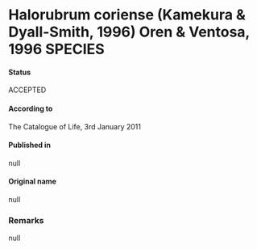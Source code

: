 # Halorubrum coriense (Kamekura & Dyall-Smith, 1996) Oren & Ventosa, 1996 SPECIES

#### Status
ACCEPTED

#### According to
The Catalogue of Life, 3rd January 2011

#### Published in
null

#### Original name
null

### Remarks
null